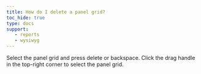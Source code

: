 ```yaml
---
title: How do I delete a panel grid?
toc_hide: true
type: docs
support:
   - reports
   - wysiwyg
---
```


Select the panel grid and press delete or backspace. Click the drag handle in the top-right corner to select the panel grid.
